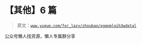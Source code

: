 # 【其他】6 篇

> 原文：[`www.yuque.com/for_lazy/zhoubao/ogqpmloih3wdatal`](https://www.yuque.com/for_lazy/zhoubao/ogqpmloih3wdatal)

公众号懒人找资源，懒人专属群分享